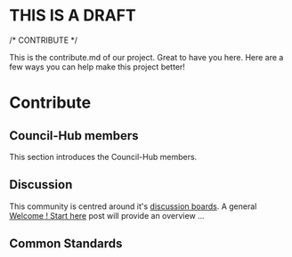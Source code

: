 # THIS IS A DRAFT

/* CONTRIBUTE */

This is the contribute.md of our project. Great to have you here. Here are a few ways you can help make this project better!

# Contribute

## Council-Hub members

This section introduces the Council-Hub members.

## Discussion

This community is centred around it's [discussion boards](https://github.com/Council-of-DAOs/Council-Hub/discussions). A general [Welcome ! Start here](https://github.com/Council-of-DAOs/Council-Hub/discussions/4) post will provide an overview ...

## Common Standards


